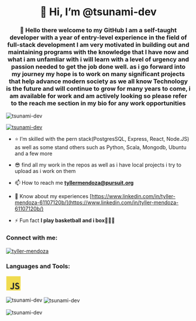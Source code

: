 <h1 align="center">👋 Hi, I’m @tsunami-dev</h1>
<h3 align="center">👀 Hello there welcome to my GitHub I am a self-taught developer with a year of entry-level experience in the field of full-stack development I am very motivated in building out and maintaining programs with the knowledge that I have now and what i am unfamliar with i will learn with a level of urgency and passion needed to get the job done well. as i go forward into my journey my hope is to work on many significant projects that help advance modern society as we all know Technology is the future and will continue to grow for many years to come, i am available for work and am actively looking so please refer to the reach me section in my bio for any work opportunities </h3>

<p align="left"> <img src="https://komarev.com/ghpvc/?username=tsunami-dev&label=Profile%20views&color=0e75b6&style=flat" alt="tsunami-dev" /> </p>

<p align="left"> <a href="https://github.com/ryo-ma/github-profile-trophy"><img src="https://github-profile-trophy.vercel.app/?username=tsunami-dev" alt="tsunami-dev" /></a> </p>

- ⭐️ I’m skilled with the pern stack(PostgresSQL, Express, React, Node.JS) as well as some stand others such as Python, Scala, Mongodb, Ubuntu and a few more

- 😎 find all my work in the repos as well as i have local projects i try to upload as i work on them

- 📫 How to reach me **tyllermendoza@pursuit.org**

- 📄 Know about my experiences [https://www.linkedin.com/in/tyller-mendoza-61107120b/](https://www.linkedin.com/in/tyller-mendoza-61107120b/)

- ⚡ Fun fact **I play basketball and i box👨🏾‍💻**

<h3 align="left">Connect with me:</h3>
<p align="left">
<a href="https://www.linkedin.com/in/tyller-mendoza-61107120b/" target="blank"><img align="center" src="https://raw.githubusercontent.com/rahuldkjain/github-profile-readme-generator/master/src/images/icons/Social/linked-in-alt.svg" alt="tyller-mendoza" height="30" width="40" /></a>
</p>


<h3 align="left">Languages and Tools:</h3>
<p align="left"> <a href="https://developer.mozilla.org/en-US/docs/Web/JavaScript" target="_blank" rel="noreferrer"> <img src="https://raw.githubusercontent.com/devicons/devicon/master/icons/javascript/javascript-original.svg" alt="javascript" width="40" height="40"/> </a> </p>

<p><img align="left" src="https://github-readme-stats.vercel.app/api/top-langs?username=tsunami-dev&show_icons=true&locale=en&layout=compact" alt="tsunami-dev" /></p>

<p>&nbsp;<img align="center" src="https://github-readme-stats.vercel.app/api?username=tsunami-dev&show_icons=true&locale=en" alt="tsunami-dev" /></p>

<p><img align="center" src="https://github-readme-streak-stats.herokuapp.com/?user=tsunami-dev&" alt="tsunami-dev" /></p>

<!---
tsunami-dev/tsunami-dev is a ✨ special ✨ repository because its `README.md` (this file) appears on your GitHub profile.
You can click the Preview link to take a look at your changes.
--->
